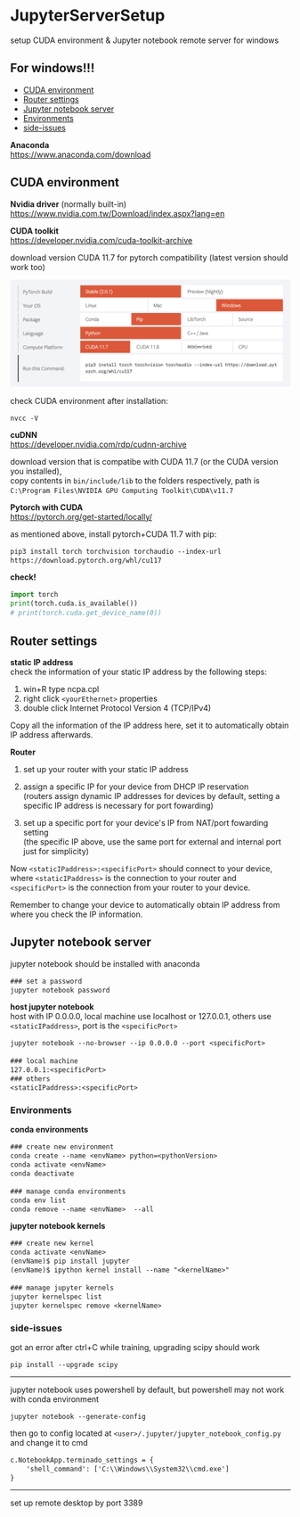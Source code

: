 # JupyterServerSetup
setup CUDA environment &amp; Jupyter notebook remote server for windows

## For windows!!!

* [ CUDA environment ](#cuda)
* [ Router settings ](#router)
* [ Jupyter notebook server ](#server)
* [ Environments ](#conda)
* [ side-issues](#issue)

**Anaconda**\
https://www.anaconda.com/download

<a name="cuda"></a>
## CUDA environment

**Nvidia driver** (normally built-in)\
https://www.nvidia.com.tw/Download/index.aspx?lang=en

**CUDA toolkit**\
https://developer.nvidia.com/cuda-toolkit-archive

download version CUDA 11.7 for pytorch compatibility (latest version should work too)

<img src="https://github.com/doggydoggy0101/JupyterServerSetup/blob/main/pytorch.png" alt="image" width="800"/>

check CUDA environment after installation:

```shell
nvcc -V
```

**cuDNN**\
https://developer.nvidia.com/rdp/cudnn-archive

download version that is compatibe with CUDA 11.7 (or the CUDA version you installed),\
copy contents in ```bin/include/lib``` to the folders respectively, path is ```C:\Program Files\NVIDIA GPU Computing Toolkit\CUDA\v11.7```

**Pytorch with CUDA**\
https://pytorch.org/get-started/locally/

as mentioned above, install pytorch+CUDA 11.7 with pip:

```shell
pip3 install torch torchvision torchaudio --index-url https://download.pytorch.org/whl/cu117
```

**check!**
```python
import torch
print(torch.cuda.is_available())
# print(torch.cuda.get_device_name(0))
```


<a name="router"></a>
## Router settings
**static IP address**\
check the information of your static IP address by the following steps:


1. win+R type ncpa.cpl
2. right click ```<yourEthernet>``` properties
3. double click Internet Protocol Version 4 (TCP/IPv4) 

Copy all the information of the IP address here, set it to automatically obtain IP address afterwards.

**Router**

1. set up your router with your static IP address

2. assign a specific IP for your device from DHCP IP reservation\
   (routers assign dynamic IP addresses for devices by default, setting a specific IP address is necessary for port fowarding)

3. set up a specific port for your device's IP from NAT/port fowarding setting\
   (the specific IP above, use the same port for external and internal port just for simplicity)

Now ```<staticIPaddress>:<specificPort>``` should connect to your device, where ```<staticIPaddress>``` is the connection to your router and ```<specificPort>``` is the connection from your router to your device. 

Remember to change your device to automatically obtain IP address from where you check the IP information.


<a name="server"></a>
## Jupyter notebook server
jupyter notebook should be installed with anaconda

```shell
### set a password
jupyter notebook password
```

**host jupyter notebook**\
host with IP 0.0.0.0, local machine use localhost or 127.0.0.1, others use ```<staticIPaddress>```, port is the ```<specificPort>```

```shell
jupyter notebook --no-browser --ip 0.0.0.0 --port <specificPort>

### local machine
127.0.0.1:<specificPort>
### others
<staticIPaddress>:<specificPort>
```

<a name="conda"></a>
### Environments
**conda environments**
```shell
### create new environment
conda create --name <envName> python=<pythonVersion>
conda activate <envName>
conda deactivate

### manage conda environments
conda env list
conda remove --name <envName>  --all
```
**jupyter notebook kernels**
```shell
### create new kernel
conda activate <envName>
(envName)$ pip install jupyter
(envName)$ ipython kernel install --name "<kernelName>"

### manage jupyter kernels
jupyter kernelspec list
jupyter kernelspec remove <kernelName>
```


<a name="issue"></a>
### side-issues
got an error after ctrl+C while training, upgrading scipy should work
```shell
pip install --upgrade scipy
```
---
jupyter notebook uses powershell by default, but powershell may not work with conda environment
```
jupyter notebook --generate-config
```
then go to config located at ```<user>/.jupyter/jupyter_notebook_config.py``` and change it to cmd
```
c.NotebookApp.terminado_settings = {
    'shell_command': ['C:\\Windows\\System32\\cmd.exe']
}
```
---
set up remote desktop by port 3389
